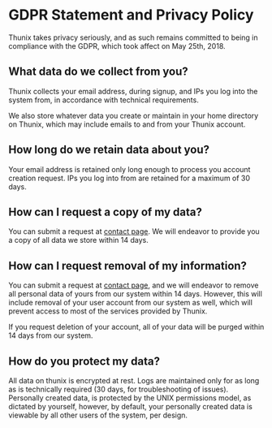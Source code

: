 # GDPR Statement and Privacy Policy

Thunix takes privacy seriously, and as such remains committed to being
in compliance with the GDPR, which took affect on May 25th, 2018.

## What data do we collect from you?

Thunix collects your email address, during signup, and IPs you log into
the system from, in accordance with technical requirements.

We also store whatever data you create or maintain in your home
directory on Thunix, which may include emails to and from your Thunix
account.

## How long do we retain data about you?

Your email address is retained only long enough to process you account
creation request. IPs you log into from are retained for a maximum of 30
days.

## How can I request a copy of my data?

You can submit a request at [contact page](/contact). We will
endeavor to provide you a copy of all data we store within 14 days.

## How can I request removal of my information?

You can submit a request at [contact page](/contact), and we will
endeavor to remove all personal data of yours from our system within 14
days. However, this will include removal of your user account from our
system as well, which will prevent access to most of the services
provided by Thunix.

If you request deletion of your account, all of your data will be purged
within 14 days from our system.

## How do you protect my data?

All data on thunix is encrypted at rest. Logs are maintained only for as
long as is technically required (30 days, for troubleshooting of
issues). Personally created data, is protected by the UNIX permissions
model, as dictated by yourself, however, by default, your personally
created data is viewable by all other users of the system, per design.
